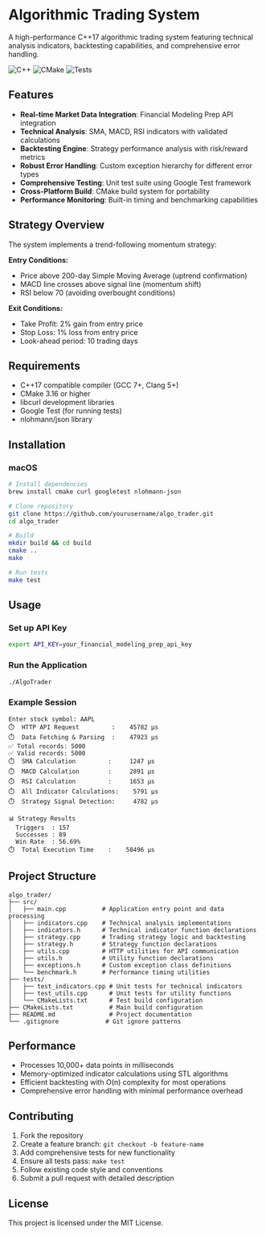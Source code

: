 # Algorithmic Trading System

A high-performance C++17 algorithmic trading system featuring technical analysis indicators, backtesting capabilities, and comprehensive error handling.

![C++](https://img.shields.io/badge/C++-17-blue.svg)
![CMake](https://img.shields.io/badge/CMake-3.16+-green.svg)
![Tests](https://img.shields.io/badge/Tests-Google%20Test-red.svg)

## Features

- **Real-time Market Data Integration**: Financial Modeling Prep API integration
- **Technical Analysis**: SMA, MACD, RSI indicators with validated calculations
- **Backtesting Engine**: Strategy performance analysis with risk/reward metrics
- **Robust Error Handling**: Custom exception hierarchy for different error types
- **Comprehensive Testing**: Unit test suite using Google Test framework
- **Cross-Platform Build**: CMake build system for portability
- **Performance Monitoring**: Built-in timing and benchmarking capabilities

## Strategy Overview

The system implements a trend-following momentum strategy:

**Entry Conditions:**
- Price above 200-day Simple Moving Average (uptrend confirmation)
- MACD line crosses above signal line (momentum shift)
- RSI below 70 (avoiding overbought conditions)

**Exit Conditions:**
- Take Profit: 2% gain from entry price
- Stop Loss: 1% loss from entry price
- Look-ahead period: 10 trading days

## Requirements

- C++17 compatible compiler (GCC 7+, Clang 5+)
- CMake 3.16 or higher
- libcurl development libraries
- Google Test (for running tests)
- nlohmann/json library

## Installation

### macOS
```bash
# Install dependencies
brew install cmake curl googletest nlohmann-json

# Clone repository
git clone https://github.com/yourusername/algo_trader.git
cd algo_trader

# Build
mkdir build && cd build
cmake ..
make

# Run tests
make test
```

## Usage

### Set up API Key
```bash
export API_KEY=your_financial_modeling_prep_api_key
```

### Run the Application
```bash
./AlgoTrader
```

### Example Session
```
Enter stock symbol: AAPL
⏱️  HTTP API Request         :    45782 μs
⏱️  Data Fetching & Parsing  :    47923 μs
✅ Total records: 5000
✅ Valid records: 5000
⏱️  SMA Calculation         :     1247 μs
⏱️  MACD Calculation        :     2891 μs
⏱️  RSI Calculation         :     1653 μs
⏱️  All Indicator Calculations:    5791 μs
⏱️  Strategy Signal Detection:     4782 μs

📊 Strategy Results
  Triggers  : 157
  Successes : 89
  Win Rate  : 56.69%
⏱️  Total Execution Time    :    58496 μs
```

## Project Structure

```
algo_trader/
├── src/
│   ├── main.cpp          # Application entry point and data processing
│   ├── indicators.cpp    # Technical analysis implementations
│   ├── indicators.h      # Technical indicator function declarations
│   ├── strategy.cpp      # Trading strategy logic and backtesting
│   ├── strategy.h        # Strategy function declarations
│   ├── utils.cpp         # HTTP utilities for API communication
│   ├── utils.h           # Utility function declarations
│   ├── exceptions.h      # Custom exception class definitions
│   └── benchmark.h       # Performance timing utilities
├── tests/
│   ├── test_indicators.cpp # Unit tests for technical indicators
│   ├── test_utils.cpp      # Unit tests for utility functions
│   └── CMakeLists.txt      # Test build configuration
├── CMakeLists.txt          # Main build configuration
├── README.md               # Project documentation
└── .gitignore             # Git ignore patterns
```

## Performance

- Processes 10,000+ data points in milliseconds
- Memory-optimized indicator calculations using STL algorithms
- Efficient backtesting with O(n) complexity for most operations
- Comprehensive error handling with minimal performance overhead

## Contributing

1. Fork the repository
2. Create a feature branch: `git checkout -b feature-name`
3. Add comprehensive tests for new functionality
4. Ensure all tests pass: `make test`
5. Follow existing code style and conventions
6. Submit a pull request with detailed description

## License

This project is licensed under the MIT License.
